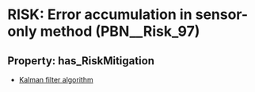# RISK: __Error accumulation in sensor-only method__ (PBN__Risk_97)

## Property: has_RiskMitigation

* [Kalman filter algorithm](PBN__RiskMitigation_118)


